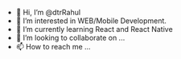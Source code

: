 - 👋 Hi, I’m @dtrRahul
- 👀 I’m interested in WEB/Mobile Development.
- 🌱 I’m currently learning React and React Native
- 💞️ I’m looking to collaborate on ...
- 📫 How to reach me ...

<!---
dtrRahul/dtrRahul is a ✨ special ✨ repository because its `README.md` (this file) appears on your GitHub profile.
You can click the Preview link to take a look at your changes.
--->
